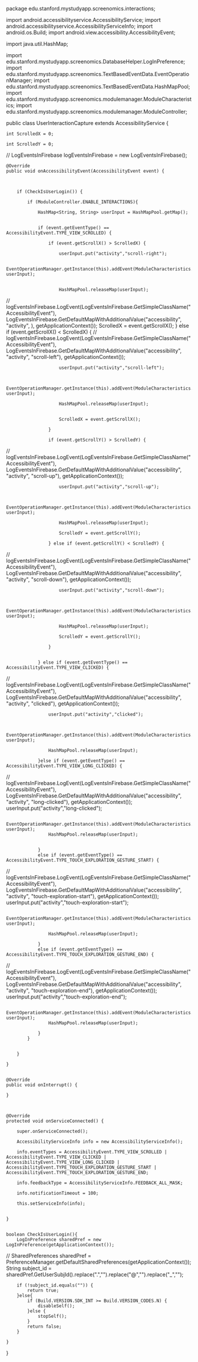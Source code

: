 package edu.stanford.mystudyapp.screenomics.interactions;

import android.accessibilityservice.AccessibilityService;
import android.accessibilityservice.AccessibilityServiceInfo;
import android.os.Build;
import android.view.accessibility.AccessibilityEvent;

import java.util.HashMap;


import edu.stanford.mystudyapp.screenomics.DatabaseHelper.LogInPreference;
import edu.stanford.mystudyapp.screenomics.TextBasedEventData.EventOperationManager;
import edu.stanford.mystudyapp.screenomics.TextBasedEventData.HashMapPool;
import edu.stanford.mystudyapp.screenomics.modulemanager.ModuleCharacteristics;
import edu.stanford.mystudyapp.screenomics.modulemanager.ModuleController;

public class UserInteractionCapture extends AccessibilityService {


    int ScrolledX = 0;

    int ScrolledY = 0;

//    LogEventsInFirebase logEventsInFirebase = new LogEventsInFirebase();


    @Override
    public void onAccessibilityEvent(AccessibilityEvent event) {



        if (CheckIsUserLogin()) {

            if (ModuleController.ENABLE_INTERACTIONS){

                HashMap<String, String> userInput = HashMapPool.getMap();


                if (event.getEventType() == AccessibilityEvent.TYPE_VIEW_SCROLLED) {

                    if (event.getScrollX() > ScrolledX) {

                        userInput.put("activity","scroll-right");

                        EventOperationManager.getInstance(this).addEvent(ModuleCharacteristics.getInstance().getInteractionEventCharacteristics(), userInput);


                        HashMapPool.releaseMap(userInput);

//                        logEventsInFirebase.LogEvent(LogEventsInFirebase.GetSimpleClassName("AccessibilityEvent"), LogEventsInFirebase.GetDefaultMapWithAdditionalValue("accessibility", "activity", ), getApplicationContext());
                        ScrolledX = event.getScrollX();
                    } else if (event.getScrollX() < ScrolledX) {
//                        logEventsInFirebase.LogEvent(LogEventsInFirebase.GetSimpleClassName("AccessibilityEvent"), LogEventsInFirebase.GetDefaultMapWithAdditionalValue("accessibility", "activity", "scroll-left"), getApplicationContext());


                        userInput.put("activity","scroll-left");


                        EventOperationManager.getInstance(this).addEvent(ModuleCharacteristics.getInstance().getInteractionEventCharacteristics(), userInput);

                        HashMapPool.releaseMap(userInput);


                        ScrolledX = event.getScrollX();

                    }

                    if (event.getScrollY() > ScrolledY) {
//                        logEventsInFirebase.LogEvent(LogEventsInFirebase.GetSimpleClassName("AccessibilityEvent"), LogEventsInFirebase.GetDefaultMapWithAdditionalValue("accessibility", "activity", "scroll-up"), getApplicationContext());

                        userInput.put("activity","scroll-up");


                        EventOperationManager.getInstance(this).addEvent(ModuleCharacteristics.getInstance().getInteractionEventCharacteristics(), userInput);

                        HashMapPool.releaseMap(userInput);

                        ScrolledY = event.getScrollY();

                    } else if (event.getScrollY() < ScrolledY) {
//                        logEventsInFirebase.LogEvent(LogEventsInFirebase.GetSimpleClassName("AccessibilityEvent"), LogEventsInFirebase.GetDefaultMapWithAdditionalValue("accessibility", "activity", "scroll-down"), getApplicationContext());

                        userInput.put("activity","scroll-down");


                        EventOperationManager.getInstance(this).addEvent(ModuleCharacteristics.getInstance().getInteractionEventCharacteristics(), userInput);

                        HashMapPool.releaseMap(userInput);

                        ScrolledY = event.getScrollY();

                    }


                } else if (event.getEventType() == AccessibilityEvent.TYPE_VIEW_CLICKED) {

//                logEventsInFirebase.LogEvent(LogEventsInFirebase.GetSimpleClassName("AccessibilityEvent"), LogEventsInFirebase.GetDefaultMapWithAdditionalValue("accessibility", "activity", "clicked"), getApplicationContext());

                    userInput.put("activity","clicked");


                    EventOperationManager.getInstance(this).addEvent(ModuleCharacteristics.getInstance().getInteractionEventCharacteristics(), userInput);

                    HashMapPool.releaseMap(userInput);

                }else if (event.getEventType() == AccessibilityEvent.TYPE_VIEW_LONG_CLICKED) {

//                logEventsInFirebase.LogEvent(LogEventsInFirebase.GetSimpleClassName("AccessibilityEvent"), LogEventsInFirebase.GetDefaultMapWithAdditionalValue("accessibility", "activity", "long-clicked"), getApplicationContext());
                    userInput.put("activity","long-clicked");


                    EventOperationManager.getInstance(this).addEvent(ModuleCharacteristics.getInstance().getInteractionEventCharacteristics(), userInput);
                    HashMapPool.releaseMap(userInput);


                }
                else if (event.getEventType() == AccessibilityEvent.TYPE_TOUCH_EXPLORATION_GESTURE_START) {
//                logEventsInFirebase.LogEvent(LogEventsInFirebase.GetSimpleClassName("AccessibilityEvent"), LogEventsInFirebase.GetDefaultMapWithAdditionalValue("accessibility", "activity", "touch-exploration-start"), getApplicationContext());
                    userInput.put("activity","touch-exploration-start");


                    EventOperationManager.getInstance(this).addEvent(ModuleCharacteristics.getInstance().getInteractionEventCharacteristics(), userInput);

                    HashMapPool.releaseMap(userInput);

                }
                else if (event.getEventType() == AccessibilityEvent.TYPE_TOUCH_EXPLORATION_GESTURE_END) {
//                logEventsInFirebase.LogEvent(LogEventsInFirebase.GetSimpleClassName("AccessibilityEvent"), LogEventsInFirebase.GetDefaultMapWithAdditionalValue("accessibility", "activity", "touch-exploration-end"), getApplicationContext());
                    userInput.put("activity","touch-exploration-end");


                    EventOperationManager.getInstance(this).addEvent(ModuleCharacteristics.getInstance().getInteractionEventCharacteristics(), userInput);
                    HashMapPool.releaseMap(userInput);

                }
            }


        }

    }


    @Override
    public void onInterrupt() {

    }



    @Override
    protected void onServiceConnected() {

        super.onServiceConnected();

        AccessibilityServiceInfo info = new AccessibilityServiceInfo();

        info.eventTypes = AccessibilityEvent.TYPE_VIEW_SCROLLED | AccessibilityEvent.TYPE_VIEW_CLICKED | AccessibilityEvent.TYPE_VIEW_LONG_CLICKED | AccessibilityEvent.TYPE_TOUCH_EXPLORATION_GESTURE_START | AccessibilityEvent.TYPE_TOUCH_EXPLORATION_GESTURE_END;

        info.feedbackType = AccessibilityServiceInfo.FEEDBACK_ALL_MASK;

        info.notificationTimeout = 100;

        this.setServiceInfo(info);


    }


    boolean CheckIsUserLogin(){
        LogInPreference sharedPref = new LogInPreference(getApplicationContext());
//        SharedPreferences sharedPref = PreferenceManager.getDefaultSharedPreferences(getApplicationContext());
        String subject_id = sharedPref.GetUserSubjId().replace(".","").replace("@","").replace("_","");

        if (!subject_id.equals("")) {
            return true;
        }else{
            if (Build.VERSION.SDK_INT >= Build.VERSION_CODES.N) {
                disableSelf();
            }else {
                stopSelf();
            }
            return false;
        }

    }

}
